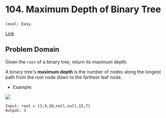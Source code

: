 # 104. Maximum Depth of Binary Tree

`level: Easy`.

[Link](https://leetcode.com/problems/maximum-depth-of-binary-tree/)

## Problem Domain

Given the `root` of a binary tree, return its maximum depth.

A binary tree's **maximum depth** is the number of nodes along the longest path from the root node down to the farthest leaf node.

- Example:

![](https://assets.leetcode.com/uploads/2020/11/26/tmp-tree.jpg)

```
Input: root = [3,9,20,null,null,15,7]
Output: 3
```
